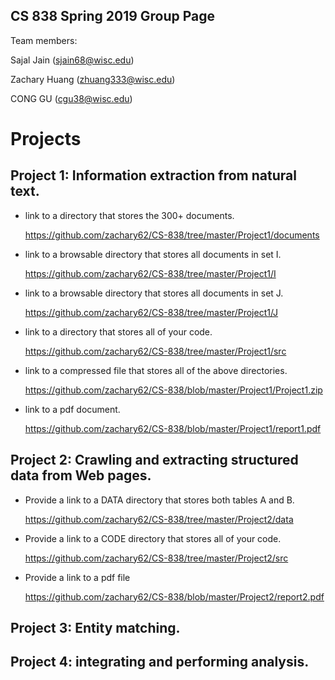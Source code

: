 ## CS 838 Spring 2019 Group Page

Team members:

Sajal Jain (sjain68@wisc.edu)

Zachary Huang (zhuang333@wisc.edu)

CONG GU (cgu38@wisc.edu)

# Projects

## Project 1: Information extraction from natural text.

- link to a directory that stores the 300+ documents. 

  https://github.com/zachary62/CS-838/tree/master/Project1/documents

- link to a browsable directory that stores all documents in set I.

  https://github.com/zachary62/CS-838/tree/master/Project1/I

- link to a browsable directory that stores all documents in set J.

  https://github.com/zachary62/CS-838/tree/master/Project1/J

- link to a directory that stores all of your code.

  https://github.com/zachary62/CS-838/tree/master/Project1/src

- link to a compressed file that stores all of the above directories. 

  https://github.com/zachary62/CS-838/blob/master/Project1/Project1.zip
  
- link to a pdf document.

  https://github.com/zachary62/CS-838/blob/master/Project1/report1.pdf

## Project 2: Crawling and extracting structured data from Web pages.

- Provide a link to a DATA directory that stores both tables A and B. 

  https://github.com/zachary62/CS-838/tree/master/Project2/data
  
- Provide a link to a CODE directory that stores all of your code.  

  https://github.com/zachary62/CS-838/tree/master/Project2/src
  
- Provide a link to a pdf file 

  https://github.com/zachary62/CS-838/blob/master/Project2/report2.pdf
  
## Project 3: Entity matching.


## Project 4: integrating and performing analysis.


